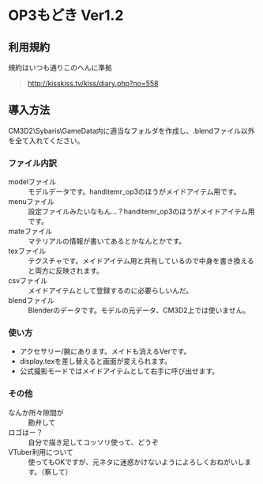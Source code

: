 # OP3もどき Ver1.2
## 利用規約
規約はいつも通りこのへんに準拠  
> <http://kisskiss.tv/kiss/diary.php?no=558>
## 導入方法
CM3D2\Sybaris\GameData内に適当なフォルダを作成し、.blendファイル以外を全て入れてください。 
### ファイル内訳 
<dl>
    <dt>modelファイル<dt>
    <dd>モデルデータです。handitemr_op3のほうがメイドアイテム用です。</dd>
    <dt>menuファイル<dt>
    <dd>設定ファイルみたいなもん…？handitemr_op3のほうがメイドアイテム用です。</dd>
    <dt>mateファイル<dt>
    <dd>マテリアルの情報が書いてあるとかなんとかです。</dd>
    <dt>texファイル<dt>
    <dd>テクスチャです。メイドアイテム用と共有しているので中身を書き換えると両方に反映されます。</dd>
    <dt>csvファイル<dt>
    <dd>メイドアイテムとして登録するのに必要らしいんだ。</dd>
    <dt>blendファイル<dt>
    <dd>Blenderのデータです。モデルの元データ、CM3D2上では使いません。</dd>
</dl>

### 使い方
* アクセサリー/腕にあります。メイドも消えるVerです。  
* display.texを差し替えると画面が変えられます。  
* 公式撮影モードではメイドアイテムとして右手に呼び出せます。
### その他
<dl>
    <dt>なんか所々隙間が</dt>
    <dd>勘弁して</dd>
    <dt>ロゴはー？</dt>
    <dd>自分で描き足してコッソリ使って、どうぞ</dd>
    <dt>VTuber利用について</dt>
    <dd>使ってもOKですが、元ネタに迷惑かけないようによろしくおねがいします。（察して）</dd>
</dl>

